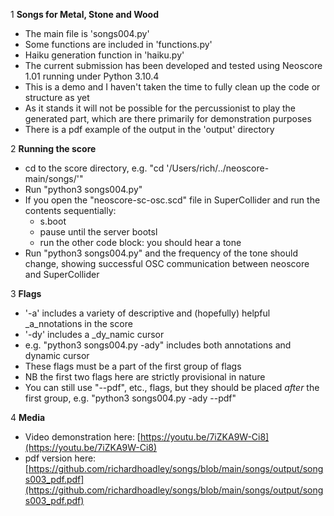 1 __Songs for Metal, Stone and Wood__

- The main file is 'songs004.py'
- Some functions are included in 'functions.py'
- Haiku generation function in 'haiku.py'
- The current submission has been developed and tested using Neoscore 1.01 running under Python 3.10.4
- This is a demo and I haven't taken the time to fully clean up the code or structure as yet
- As it stands it will not be possible for the percussionist to play the generated part, which are there primarily for demonstration purposes
- There is a pdf example of the output in the 'output' directory

2 __Running the score__
- cd to the score directory, e.g. "cd '/Users/rich/../neoscore-main/songs/'"
- Run "python3 songs004.py"
- If you open the "neoscore-sc-osc.scd" file in SuperCollider and run the contents sequentially: 
	- s.boot
	- pause until the server bootsl
	- run the other code block: you should hear a tone
- Run "python3 songs004.py" and the frequency of the tone should change, showing successful OSC communication between neoscore and SuperCollider

3 __Flags__
- '-a' includes a variety of descriptive and (hopefully) helpful _a_nnotations in the score
- '-dy' includes a _dy_namic cursor
- e.g. "python3 songs004.py -ady" includes both annotations and dynamic cursor
- These flags must be a part of the first group of flags
- NB the first two flags here are strictly provisional in nature
- You can still use "--pdf", etc., flags, but they should be placed _after_ the first group, e.g. "python3 songs004.py -ady --pdf"

4 __Media__
- Video demonstration here: [https://youtu.be/7iZKA9W-Ci8](https://youtu.be/7iZKA9W-Ci8)
- pdf version here: [https://github.com/richardhoadley/songs/blob/main/songs/output/songs003_pdf.pdf](https://github.com/richardhoadley/songs/blob/main/songs/output/songs003_pdf.pdf)